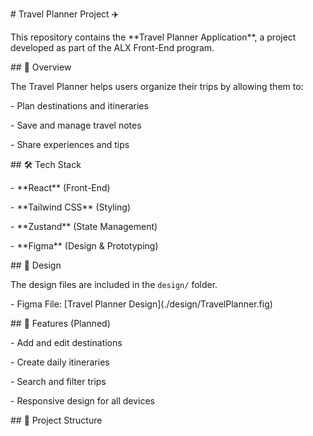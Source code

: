 \# Travel Planner Project ✈️  



This repository contains the \*\*Travel Planner Application\*\*, a project developed as part of the ALX Front-End program.  



\## 📌 Overview  

The Travel Planner helps users organize their trips by allowing them to:  

\- Plan destinations and itineraries  

\- Save and manage travel notes  

\- Share experiences and tips  



\## 🛠️ Tech Stack  

\- \*\*React\*\* (Front-End)  

\- \*\*Tailwind CSS\*\* (Styling)  

\- \*\*Zustand\*\* (State Management)  

\- \*\*Figma\*\* (Design \& Prototyping)  



\## 🎨 Design  

The design files are included in the `design/` folder.  

\- Figma File: \[Travel Planner Design](./design/TravelPlanner.fig)  



\## 🚀 Features (Planned)  

\- Add and edit destinations  

\- Create daily itineraries  

\- Search and filter trips  

\- Responsive design for all devices  



\## 📂 Project Structure  



